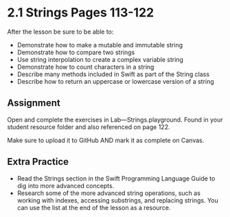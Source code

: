 # 2.1 Strings Pages 113-122 #

After the lesson be sure to be able to:
- Demonstrate how to make a mutable and immutable string
- Demonstrate how to compare two strings
- Use string interpolation to create a complex variable string
- Demonstrate how to count characters in a string
- Describe many methods included in Swift as part of the String class
- Describe how to return an uppercase or lowercase version of a string

## Assignment ##

Open and complete the exercises in Lab—Strings.playground. Found in your student resource folder and also referenced on page 122.

Make sure to upload it to GitHub AND mark it as complete on Canvas.

## Extra Practice ##

- Read the Strings section in the Swift Programming Language Guide to dig into more advanced concepts.
- Research some of the more advanced string operations, such as working with indexes, accessing substrings, and replacing strings. You can use the list at the end of the lesson as a resource.
